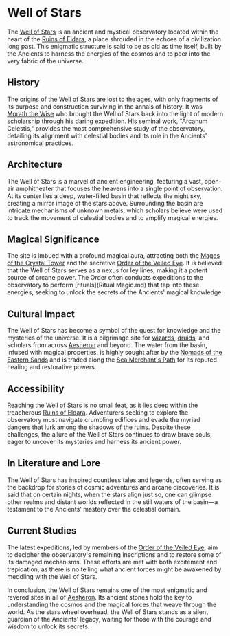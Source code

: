 # Well of Stars

The [Well of Stars](Well%20of%20Stars.md) is an ancient and mystical observatory located within the heart of the [Ruins of Eldara](Ruins%20of%20Eldara.md), a place shrouded in the echoes of a civilization long past. This enigmatic structure is said to be as old as time itself, built by the Ancients to harness the energies of the cosmos and to peer into the very fabric of the universe.

## History

The origins of the Well of Stars are lost to the ages, with only fragments of its purpose and construction surviving in the annals of history. It was [Morath the Wise](Morath%20the%20Wise.md) who brought the Well of Stars back into the light of modern scholarship through his daring expedition. His seminal work, "Arcanum Celestis," provides the most comprehensive study of the observatory, detailing its alignment with celestial bodies and its role in the Ancients' astronomical practices.

## Architecture

The Well of Stars is a marvel of ancient engineering, featuring a vast, open-air amphitheater that focuses the heavens into a single point of observation. At its center lies a deep, water-filled basin that reflects the night sky, creating a mirror image of the stars above. Surrounding the basin are intricate mechanisms of unknown metals, which scholars believe were used to track the movement of celestial bodies and to amplify magical energies.

## Magical Significance

The site is imbued with a profound magical aura, attracting both the [Mages of the Crystal Tower](Mages%20of%20the%20Crystal%20Tower.md) and the secretive [Order of the Veiled Eye](Order%20of%20the%20Veiled%20Eye.md). It is believed that the Well of Stars serves as a nexus for ley lines, making it a potent source of arcane power. The Order often conducts expeditions to the observatory to perform [rituals](Ritual Magic.md) that tap into these energies, seeking to unlock the secrets of the Ancients' magical knowledge.

## Cultural Impact

The Well of Stars has become a symbol of the quest for knowledge and the mysteries of the universe. It is a pilgrimage site for [wizards](Wizards.md), [druids](Druids.md), and scholars from across [Aesheron](Aesheron.md) and beyond. The water from the basin, infused with magical properties, is highly sought after by the [Nomads of the Eastern Sands](Nomads%20of%20the%20Eastern%20Sands.md) and is traded along the [Sea Merchant's Path](Sea%20Merchant'S%20Path.md) for its reputed healing and restorative powers.

## Accessibility

Reaching the Well of Stars is no small feat, as it lies deep within the treacherous [Ruins of Eldara](Ruins%20of%20Eldara.md). Adventurers seeking to explore the observatory must navigate crumbling edifices and evade the myriad dangers that lurk among the shadows of the ruins. Despite these challenges, the allure of the Well of Stars continues to draw brave souls, eager to uncover its mysteries and harness its ancient power.

## In Literature and Lore

The Well of Stars has inspired countless tales and legends, often serving as the backdrop for stories of cosmic adventures and arcane discoveries. It is said that on certain nights, when the stars align just so, one can glimpse other realms and distant worlds reflected in the still waters of the basin—a testament to the Ancients' mastery over the celestial domain.

## Current Studies

The latest expeditions, led by members of the [Order of the Veiled Eye](Order%20of%20the%20Veiled%20Eye.md), aim to decipher the observatory's remaining inscriptions and to restore some of its damaged mechanisms. These efforts are met with both excitement and trepidation, as there is no telling what ancient forces might be awakened by meddling with the Well of Stars.

In conclusion, the Well of Stars remains one of the most enigmatic and revered sites in all of [Aesheron](Aesheron.md). Its ancient stones hold the key to understanding the cosmos and the magical forces that weave through the world. As the stars wheel overhead, the Well of Stars stands as a silent guardian of the Ancients' legacy, waiting for those with the courage and wisdom to unlock its secrets.